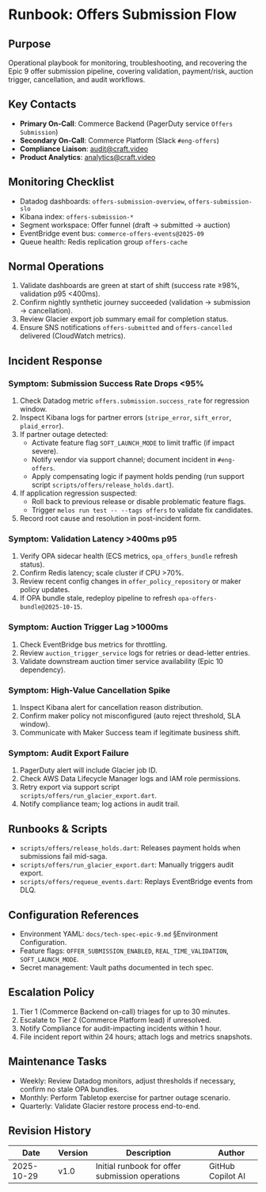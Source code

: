 # Runbook: Offers Submission Flow

## Purpose
Operational playbook for monitoring, troubleshooting, and recovering the Epic 9 offer submission pipeline, covering validation, payment/risk, auction trigger, cancellation, and audit workflows.

## Key Contacts
- **Primary On-Call**: Commerce Backend (PagerDuty service `Offers Submission`)
- **Secondary On-Call**: Commerce Platform (Slack `#eng-offers`)
- **Compliance Liaison**: audit@craft.video
- **Product Analytics**: analytics@craft.video

## Monitoring Checklist
- Datadog dashboards: `offers-submission-overview`, `offers-submission-slo`
- Kibana index: `offers-submission-*`
- Segment workspace: Offer funnel (draft → submitted → auction)
- EventBridge event bus: `commerce-offers-events@2025-09`
- Queue health: Redis replication group `offers-cache`

## Normal Operations
1. Validate dashboards are green at start of shift (success rate ≥98%, validation p95 <400ms).
2. Confirm nightly synthetic journey succeeded (validation → submission → cancellation).
3. Review Glacier export job summary email for completion status.
4. Ensure SNS notifications `offers-submitted` and `offers-cancelled` delivered (CloudWatch metrics).

## Incident Response

### Symptom: Submission Success Rate Drops <95%
1. Check Datadog metric `offers.submission.success_rate` for regression window.
2. Inspect Kibana logs for partner errors (`stripe_error`, `sift_error`, `plaid_error`).
3. If partner outage detected:
   - Activate feature flag `SOFT_LAUNCH_MODE` to limit traffic (if impact severe).
   - Notify vendor via support channel; document incident in `#eng-offers`.
   - Apply compensating logic if payment holds pending (run support script `scripts/offers/release_holds.dart`).
4. If application regression suspected:
   - Roll back to previous release or disable problematic feature flags.
   - Trigger `melos run test -- --tags offers` to validate fix candidates.
5. Record root cause and resolution in post-incident form.

### Symptom: Validation Latency >400ms p95
1. Verify OPA sidecar health (ECS metrics, `opa_offers_bundle` refresh status).
2. Confirm Redis latency; scale cluster if CPU >70%.
3. Review recent config changes in `offer_policy_repository` or maker policy updates.
4. If OPA bundle stale, redeploy pipeline to refresh `opa-offers-bundle@2025-10-15`.

### Symptom: Auction Trigger Lag >1000ms
1. Check EventBridge bus metrics for throttling.
2. Review `auction_trigger_service` logs for retries or dead-letter entries.
3. Validate downstream auction timer service availability (Epic 10 dependency).

### Symptom: High-Value Cancellation Spike
1. Inspect Kibana alert for cancellation reason distribution.
2. Confirm maker policy not misconfigured (auto reject threshold, SLA window).
3. Communicate with Maker Success team if legitimate business shift.

### Symptom: Audit Export Failure
1. PagerDuty alert will include Glacier job ID.
2. Check AWS Data Lifecycle Manager logs and IAM role permissions.
3. Retry export via support script `scripts/offers/run_glacier_export.dart`.
4. Notify compliance team; log actions in audit trail.

## Runbooks & Scripts
- `scripts/offers/release_holds.dart`: Releases payment holds when submissions fail mid-saga.
- `scripts/offers/run_glacier_export.dart`: Manually triggers audit export.
- `scripts/offers/requeue_events.dart`: Replays EventBridge events from DLQ.

## Configuration References
- Environment YAML: `docs/tech-spec-epic-9.md` §Environment Configuration.
- Feature flags: `OFFER_SUBMISSION_ENABLED`, `REAL_TIME_VALIDATION`, `SOFT_LAUNCH_MODE`.
- Secret management: Vault paths documented in tech spec.

## Escalation Policy
1. Tier 1 (Commerce Backend on-call) triages for up to 30 minutes.
2. Escalate to Tier 2 (Commerce Platform lead) if unresolved.
3. Notify Compliance for audit-impacting incidents within 1 hour.
4. File incident report within 24 hours; attach logs and metrics snapshots.

## Maintenance Tasks
- Weekly: Review Datadog monitors, adjust thresholds if necessary, confirm no stale OPA bundles.
- Monthly: Perform Tabletop exercise for partner outage scenario.
- Quarterly: Validate Glacier restore process end-to-end.

## Revision History
| Date       | Version | Description | Author |
| ---------- | ------- | ----------- | ------ |
| 2025-10-29 | v1.0    | Initial runbook for offer submission operations | GitHub Copilot AI |
